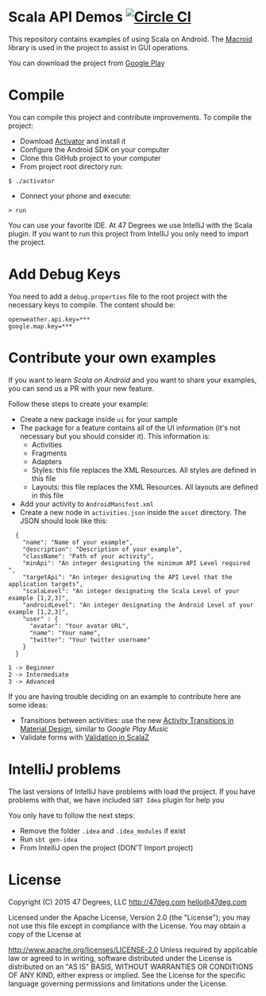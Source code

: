 Scala API Demos [![Circle CI](https://circleci.com/gh/47deg/scala-android.svg?style=svg&circle-token=9e0f25c4e51c6eb2e3f637a2bedc88b67d905c13)](https://circleci.com/gh/47deg/scala-android)
=============

This repository contains examples of using Scala on Android. The [Macroid](http://macroid.github.io/) library is used in the project to assist in GUI operations.

You can download the project from [Google Play](https://play.google.com/store/apps/details?id=com.fortysevendeg.scala.android)

Compile
======

You can compile this project and contribute improvements. To compile the project:

* Download [Activator](https://typesafe.com/community/core-tools/activator-and-sbt) and install it
* Configure the Android SDK on your computer
* Clone this GitHub project to your computer
* From project root directory run:

```
$ ./activator
```

* Connect your phone and execute:

```
> run
```

You can use your favorite IDE. At 47 Degrees we use IntelliJ with the Scala plugin. If you want to run this project from IntelliJ you only need to import the project.

Add Debug Keys
========

You need to add a `debug.properties` file to the root project with the necessary keys to compile. The content should be:

```
openweather.api.key=***
google.map.key=***
```

Contribute your own examples
===============

If you want to learn *Scala on Android* and you want to share your examples, you can send us a PR with your new feature. 

Follow these steps to create your example:

* Create a new package inside `ui` for your sample
* The package for a feature contains all of the UI information (it's not necessary but you should consider it). This information is:
	* Activities
	* Fragments
	* Adapters
	* Styles: this file replaces the XML Resources. All styles are defined in this file
	* Layouts: this file replaces the XML Resources. All layouts are defined in this file
* Add your activity to `AndroidManifest.xml`
* Create a new node in `activities.json` inside the `asset` directory. The JSON should look like this:

```
  {
    "name": "Name of your example",
    "description": "Description of your example",
    "className": "Path of your activity",
    "minApi": "An integer designating the minimum API Level required ",
    "targetApi": "An integer designating the API Level that the application targets",
    "scalaLevel": "An integer designating the Scala Level of your example [1,2,3]",
    "androidLevel": "An integer designating the Android Level of your example [1,2,3]",
    "user" : {
      "avatar": "Your avatar URL",
      "name": "Your name",
      "twitter": "Your twitter username"
    }
  }
```

```
1 -> Beginner
2 -> Intermediate
3 -> Advanced
```
 
If you are having trouble deciding on an example to contribute here are some ideas:

* Transitions between activities: use the new [Activity Transitions in Material Design](https://developer.android.com/training/material/animations.html#Transitions), similar to *Google Play Music*
* Validate forms with [Validation in ScalaZ](http://eed3si9n.com/learning-scalaz/Validation.html)

IntelliJ problems
========

The last versions of IntelliJ have problems with load the project. If you have problems with that, we have included `SBT Idea` plugin for help you

You only have to follow the next steps:

* Remove the folder `.idea` and `.idea_modules` if exist
* Run `sbt gen-idea`
* From IntelliJ open the project (DON'T Import project)


License
======

Copyright (C) 2015 47 Degrees, LLC http://47deg.com hello@47deg.com

Licensed under the Apache License, Version 2.0 (the "License"); you may not use this file except in compliance with the License. You may obtain a copy of the License at

http://www.apache.org/licenses/LICENSE-2.0
Unless required by applicable law or agreed to in writing, software distributed under the License is distributed on an "AS IS" BASIS, WITHOUT WARRANTIES OR CONDITIONS OF ANY KIND, either express or implied. See the License for the specific language governing permissions and limitations under the License.


